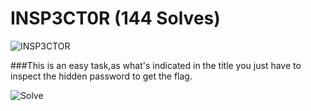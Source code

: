 # INSP3CT0R (144 Solves)
![INSP3CTOR](https://user-images.githubusercontent.com/61760291/100891783-ecb7e180-34b9-11eb-8741-cbaab3b74747.png)

###This is an easy task,as what's indicated in the title you just have to inspect the hidden password to get the flag.

![Solve](https://user-images.githubusercontent.com/61760291/100893002-2f2dee00-34bb-11eb-9f75-9e1dca236ad5.png)
